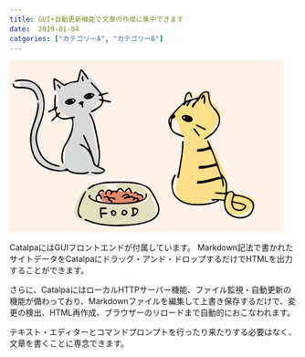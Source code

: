 ```yaml
---
title: GUI+自動更新機能で文章の作成に集中できます
date:  2019-01-04
catgories: ["カテゴリーA", "カテゴリーB"]
---
```


![](thumbnail.png)


CatalpaにはGUIフロントエンドが付属しています。
Markdown記法で書かれたサイトデータをCatalpaにドラッグ・アンド・ドロップするだけでHTMLを出力することができます。

さらに、CatalpaにはローカルHTTPサーバー機能、ファイル監視・自動更新の機能が備わっており、Markdownファイルを編集して上書き保存するだけで、変更の検出、HTML再作成、ブラウザーのリロードまで自動的におこなわれます。

テキスト・エディターとコマンドプロンプトを行ったり来たりする必要はなく、
文章を書くことに専念できます。

